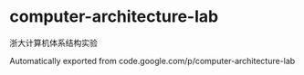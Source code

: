 # computer-architecture-lab

浙大计算机体系结构实验

Automatically exported from code.google.com/p/computer-architecture-lab
